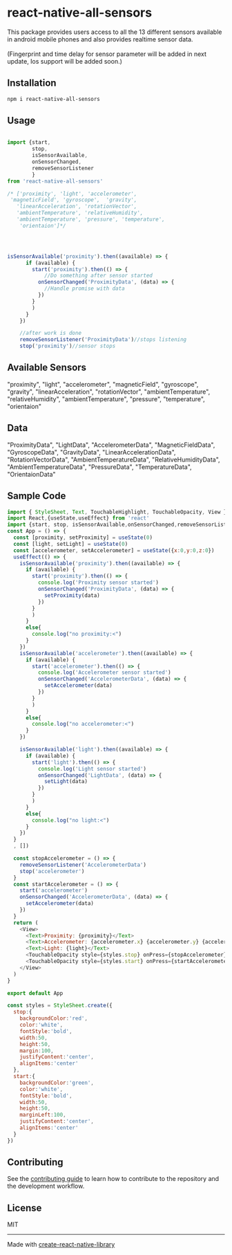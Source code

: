 # react-native-all-sensors

This package provides users access to all the 13 different sensors available in android mobile phones and also provides realtime sensor data. 
<br><br>
(Fingerprint and time delay for sensor parameter will be added in next update,
Ios support will be added soon.)


## Installation

```sh
npm i react-native-all-sensors
```

## Usage

```js

import {start,
        stop,
        isSensorAvailable,
        onSensorChanged,
        removeSensorListener
        } 
from 'react-native-all-sensors'

/* ['proximity', 'light', 'accelerometer',
 'magneticField', 'gyroscope',  'gravity',
   'linearAcceleration', 'rotationVector', 
   'ambientTemperature', 'relativeHumidity', 
   'ambientTemperature', 'pressure', 'temperature',
    'orientaion']*/




isSensorAvailable('proximity').then((available) => {
      if (available) {
        start('proximity').then(() => {
            //Do something after sensor started
          onSensorChanged('ProximityData', (data) => {
            //Handle promise with data
          })
        }
        )
      }
    })

    //after work is done 
    removeSensorListener('ProximityData')//stops listening
    stop('proximity')//sensor stops
```
## Available Sensors

"proximity",
 "light",
  "accelerometer",
   "magneticField",
    "gyroscope",
     "gravity",
      "linearAcceleration",
       "rotationVector",
        "ambientTemperature",
         "relativeHumidity",
          "ambientTemperature",
           "pressure",
            "temperature",
             "orientaion"
## Data
"ProximityData",
 "LightData",
  "AccelerometerData",
   "MagneticFieldData",
    "GyroscopeData",
     "GravityData",
      "LinearAccelerationData",
       "RotationVectorData",
        "AmbientTemperatureData",
         "RelativeHumidityData",
          "AmbientTemperatureData",
           "PressureData",
            "TemperatureData",
             "OrientaionData"
## Sample Code
```js
import { StyleSheet, Text, TouchableHighlight, TouchableOpacity, View } from 'react-native'
import React,{useState,useEffect} from 'react'
import {start, stop, isSensorAvailable,onSensorChanged,removeSensorListener} from 'react-native-all-sensors'
const App = () => {
  const [proximity, setProximity] = useState(0)
  const [light, setLight] = useState(0)
  const [accelerometer, setAccelerometer] = useState({x:0,y:0,z:0})
  useEffect(() => {
    isSensorAvailable('proximity').then((available) => {
      if (available) {
        start('proximity').then(() => {
          console.log('Proximity sensor started')
          onSensorChanged('ProximityData', (data) => {
            setProximity(data)
          })
        }
        )
      }
      else{
        console.log("no proximity:<")
      }
    })
    isSensorAvailable('accelerometer').then((available) => {
      if (available) {
        start('accelerometer').then(() => {
          console.log('Accelerometer sensor started')
          onSensorChanged('AccelerometerData', (data) => {
            setAccelerometer(data)
          })
        }
        )
      }
      else{
        console.log("no accelerometer:<")
      }
    })

    isSensorAvailable('light').then((available) => {
      if (available) {
        start('light').then(() => {
          console.log('Light sensor started')
          onSensorChanged('LightData', (data) => {
            setLight(data)
          })
        }
        )
      }
      else{
        console.log("no light:<")
      }
    })
  }
  , [])

  const stopAccelerometer = () => {
    removeSensorListener('AccelerometerData')
    stop('accelerometer')
  }
  const startAccelerometer = () => {
    start('accelerometer')
    onSensorChanged('AccelerometerData', (data) => {
      setAccelerometer(data)
    })
  }
  return (
    <View>
      <Text>Proximity: {proximity}</Text>
      <Text>Accelerometer: {accelerometer.x} {accelerometer.y} {accelerometer.z}</Text>
      <Text>Light: {light}</Text>
      <TouchableOpacity style={styles.stop} onPress={stopAccelerometer}><Text>Stop Accelerometer</Text></TouchableOpacity>
      <TouchableOpacity style={styles.start} onPress={startAccelerometer}><Text>Start Accelerometer</Text></TouchableOpacity>
    </View>
  )
}

export default App

const styles = StyleSheet.create({
  stop:{
    backgroundColor:'red',
    color:'white',
    fontStyle:'bold',
    width:50,
    height:50,
    margin:100,
    justifyContent:'center',
    alignItems:'center'
  },
  start:{
    backgroundColor:'green',
    color:'white',
    fontStyle:'bold',
    width:50,
    height:50,
    marginLeft:100,
    justifyContent:'center',
    alignItems:'center'
  }
})
```

## Contributing

See the [contributing guide](CONTRIBUTING.md) to learn how to contribute to the repository and the development workflow.

## License

MIT

---

Made with [create-react-native-library](https://github.com/callstack/react-native-builder-bob)
